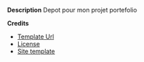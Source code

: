 

**Description**
Depot pour mon projet portefolio

**Credits**
- [Template Url](https://bootstrapmade.com/iportfolio-bootstrap-portfolio-websites-template/)
- [License](https://bootstrapmade.com/license/)
- [Site template](https://bootstrapmade.com/)

